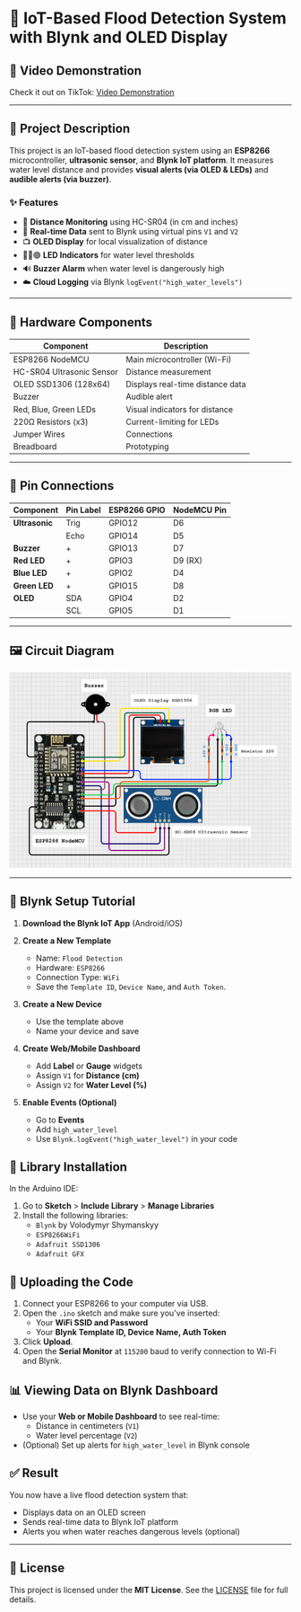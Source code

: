 # 🚨 IoT-Based Flood Detection System with Blynk and OLED Display

## 🎥 Video Demonstration

Check it out on TikTok: [Video Demonstration](https://www.tiktok.com/@qubits.io/video/7530842254420774162?is_from_webapp=1&sender_device=pc&web_id=7491002461630400008)

---

## 📖 Project Description

This project is an IoT-based flood detection system using an **ESP8266** microcontroller, **ultrasonic sensor**, and **Blynk IoT platform**. It measures water level distance and provides **visual alerts (via OLED & LEDs)** and **audible alerts (via buzzer)**.

### ✨ Features

- 📏 **Distance Monitoring** using HC-SR04 (in cm and inches)
- 📱 **Real-time Data** sent to Blynk using virtual pins `V1` and `V2`
- 📺 **OLED Display** for local visualization of distance
- 🔴🔵🟢 **LED Indicators** for water level thresholds
- 🔊 **Buzzer Alarm** when water level is dangerously high
- ☁️ **Cloud Logging** via Blynk `logEvent("high_water_levels")`

---

## 🧰 Hardware Components

| Component                | Description                        |
|--------------------------|------------------------------------|
| ESP8266 NodeMCU          | Main microcontroller (Wi-Fi)       |
| HC-SR04 Ultrasonic Sensor| Distance measurement               |
| OLED SSD1306 (128x64)    | Displays real-time distance data   |
| Buzzer                   | Audible alert                      |
| Red, Blue, Green LEDs    | Visual indicators for distance     |
| 220Ω Resistors (x3)      | Current-limiting for LEDs          |
| Jumper Wires             | Connections                        |
| Breadboard               | Prototyping                        |

---

## 🔌 Pin Connections

| Component      | Pin Label | ESP8266 GPIO | NodeMCU Pin |
|----------------|-----------|--------------|-------------|
| **Ultrasonic** | Trig      | GPIO12       | D6          |
|                | Echo      | GPIO14       | D5          |
| **Buzzer**     | +         | GPIO13       | D7          |
| **Red LED**    | +         | GPIO3        | D9 (RX)     |
| **Blue LED**   | +         | GPIO2        | D4          |
| **Green LED**  | +         | GPIO15       | D8          |
| **OLED**       | SDA       | GPIO4        | D2          |
|                | SCL       | GPIO5        | D1          |

---

## 🖼️ Circuit Diagram

![Circuit Diagram](image1.png)


---
## 📱 Blynk Setup Tutorial

1. **Download the Blynk IoT App** (Android/iOS)

2. **Create a New Template**  
   - Name: `Flood Detection`  
   - Hardware: `ESP8266`  
   - Connection Type: `WiFi`  
   - Save the `Template ID`, `Device Name`, and `Auth Token`.

3. **Create a New Device**  
   - Use the template above  
   - Name your device and save

4. **Create Web/Mobile Dashboard**  
   - Add **Label** or **Gauge** widgets  
   - Assign `V1` for **Distance (cm)**  
   - Assign `V2` for **Water Level (%)**

5. **Enable Events (Optional)**  
   - Go to **Events**  
   - Add `high_water_level`  
   - Use `Blynk.logEvent("high_water_level")` in your code

## 🧰 Library Installation

In the Arduino IDE:

1. Go to **Sketch** > **Include Library** > **Manage Libraries**
2. Install the following libraries:
   - `Blynk` by Volodymyr Shymanskyy
   - `ESP8266WiFi`
   - `Adafruit SSD1306`
   - `Adafruit GFX`

## 🔌 Uploading the Code

1. Connect your ESP8266 to your computer via USB.
2. Open the `.ino` sketch and make sure you've inserted:
   - Your **WiFi SSID and Password**
   - Your **Blynk Template ID, Device Name, Auth Token**
3. Click **Upload**.
4. Open the **Serial Monitor** at `115200` baud to verify connection to Wi-Fi and Blynk.

## 📊 Viewing Data on Blynk Dashboard

- Use your **Web or Mobile Dashboard** to see real-time:
  - Distance in centimeters (`V1`)
  - Water level percentage (`V2`)
- (Optional) Set up alerts for `high_water_level` in Blynk console
  
## ✅ Result

You now have a live flood detection system that:
- Displays data on an OLED screen
- Sends real-time data to Blynk IoT platform
- Alerts you when water reaches dangerous levels (optional)
  
---

## 📜 License

This project is licensed under the **MIT License**. See the [LICENSE](LICENSE) file for full details.
